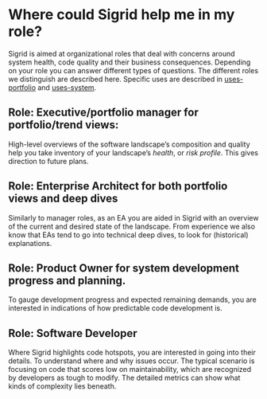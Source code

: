 # Where could Sigrid help me in my role?

Sigrid is aimed at organizational roles that deal with concerns around system health, code quality and their business consequences. Depending on your role you can answer different types of questions. The different roles we distinguish are described here. Specific uses are described in [uses-portfolio](../getting-started/uses-portfolio.md) and [uses-system](../getting-started/uses-system.md).

## Role: Executive/portfolio manager for portfolio/trend views: 
High-level overviews of the software landscape’s composition and quality help you take inventory of your landscape’s *health*, or *risk profile*. This gives direction to future plans. 

## Role: Enterprise Architect for both portfolio views and deep dives
Similarly to manager roles, as an EA you are aided in Sigrid with an overview of the current and desired state of the landscape. From experience we also know that EAs tend to go into technical deep dives, to look for (historical) explanations. 

## Role: Product Owner for system development progress and planning.
To gauge development progress and expected remaining demands, you are interested in indications of how predictable code development is.

## Role: Software Developer 
Where Sigrid highlights code hotspots, you are interested in going into their details. To understand where and why issues occur. The typical scenario is focusing on code that scores low on maintainability, which are recognized by developers as tough to modify. The detailed metrics can show what kinds of complexity lies beneath.
